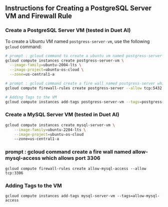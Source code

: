 ## Instructions for Creating a PostgreSQL Server VM and Firewall Rule

### Create a PostgreSQL Server VM (tested in Duet AI)

To create a Ubuntu VM named `postgress-server-vm`, use the following `gcloud` command:


```bash
# prompt : gcloud command to create a ubuntu vm named postgress-server-vm
gcloud compute instances create postgress-server-vm \
  --image-family=ubuntu-2004-lts \
  --image-project=ubuntu-os-cloud \
  --zone=us-central1-a

# prompt : gcloud command create a fire wall named postgress-server which allos port 5432
gcloud compute firewall-rules create postgress-server --allow tcp:5432

# Adding Tags to the VM
gcloud compute instances add-tags postgress-server-vm --tags=postgress-server

```

### Create a MySQL Server VM (tested in Duet AI)

```bash
gcloud compute instances create mysql-server-vm \
    --image-family=ubuntu-2204-lts \
    --image-project=ubuntu-os-cloud
    --zone=us-central1-a
```

### prompt : gcloud command create a fire wall named allow-mysql-access which allows port 3306

```
gcloud compute firewall-rules create allow-mysql-access --allow tcp:3306
```

### Adding Tags to the VM
```
gcloud compute instances add-tags mysql-server-vm --tags=allow-mysql-access
```
